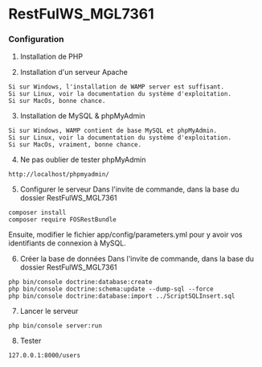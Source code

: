 RestFulWS_MGL7361
========

### Configuration

1. Installation de PHP

2. Installation d'un serveur Apache
```
Si sur Windows, l'installation de WAMP server est suffisant.
Si sur Linux, voir la documentation du système d'exploitation.
Si sur MacOs, bonne chance.
```

3. Installation de MySQL & phpMyAdmin
```
Si sur Windows, WAMP contient de base MySQL et phpMyAdmin.
Si sur Linux, voir la documentation du système d'exploitation.
Si sur MacOs, vraiment, bonne chance.
```

4. Ne pas oublier de tester phpMyAdmin
```
http://localhost/phpmyadmin/
```

5. Configurer le serveur
Dans l'invite de commande, dans la base du dossier RestFulWS_MGL7361
```
composer install
composer require FOSRestBundle
```
Ensuite, modifier le fichier app/config/parameters.yml pour y avoir vos identifiants de connexion à MySQL.

6. Créer la base de données
Dans l'invite de commande, dans la base du dossier RestFulWS_MGL7361
```
php bin/console doctrine:database:create
php bin/console doctrine:schema:update --dump-sql --force
php bin/console doctrine:database:import ../ScriptSQLInsert.sql
```

7. Lancer le serveur
```
php bin/console server:run
```

8. Tester
```
127.0.0.1:8000/users
```
